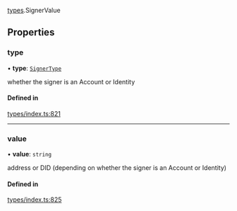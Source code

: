 [types](../../Modules/Types/Types.md).SignerValue

## Properties

### type

• **type**: [`SignerType`](../../Enums/Types/SignerType.md)

whether the signer is an Account or Identity

#### Defined in

[types/index.ts:821](https://github.com/PolymeshAssociation/polymesh-sdk/blob/15be87e8/src/types/index.ts#L821)

___

### value

• **value**: `string`

address or DID (depending on whether the signer is an Account or Identity)

#### Defined in

[types/index.ts:825](https://github.com/PolymeshAssociation/polymesh-sdk/blob/15be87e8/src/types/index.ts#L825)
